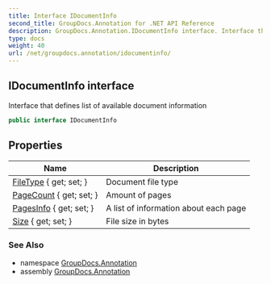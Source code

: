 ```yaml
---
title: Interface IDocumentInfo
second_title: GroupDocs.Annotation for .NET API Reference
description: GroupDocs.Annotation.IDocumentInfo interface. Interface that defines list of available document information
type: docs
weight: 40
url: /net/groupdocs.annotation/idocumentinfo/
---
```

## IDocumentInfo interface

Interface that defines list of available document information

```csharp
public interface IDocumentInfo
```

## Properties

| Name | Description |
| --- | --- |
| [FileType](../../groupdocs.annotation/idocumentinfo/filetype/) { get; set; } | Document file type |
| [PageCount](../../groupdocs.annotation/idocumentinfo/pagecount/) { get; set; } | Amount of pages |
| [PagesInfo](../../groupdocs.annotation/idocumentinfo/pagesinfo/) { get; set; } | A list of information about each page |
| [Size](../../groupdocs.annotation/idocumentinfo/size/) { get; set; } | File size in bytes |

### See Also

* namespace [GroupDocs.Annotation](../../groupdocs.annotation/)
* assembly [GroupDocs.Annotation](../../)



